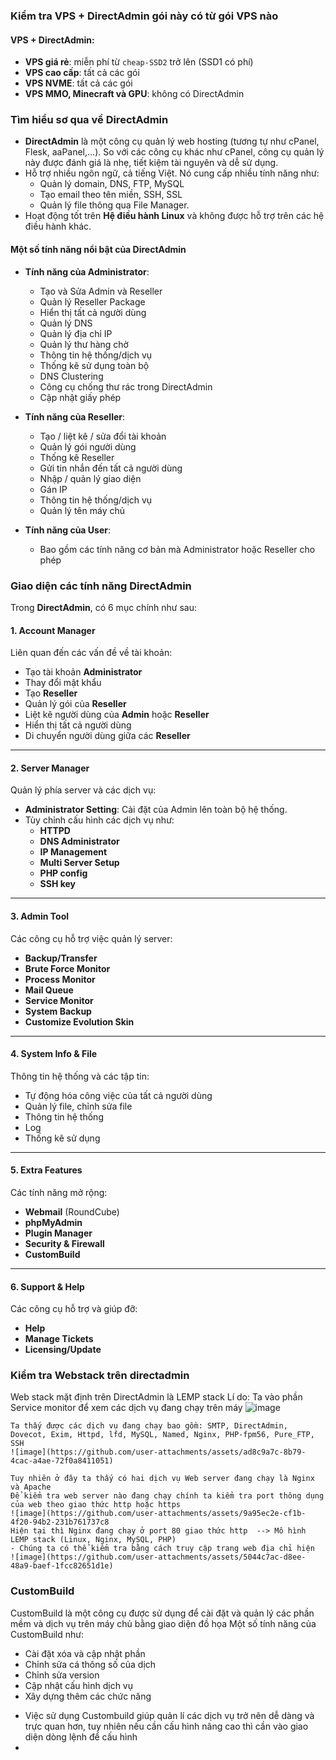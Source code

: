 ### Kiểm tra VPS + DirectAdmin gói này có từ gói VPS nào
#### VPS + DirectAdmin:
- **VPS giá rẻ**: miễn phí từ `cheap-SSD2` trở lên (SSD1 có phí)
- **VPS cao cấp**: tất cả các gói
- **VPS NVME**: tất cả các gói
- **VPS MMO, Minecraft và GPU**: không có DirectAdmin

### Tìm hiểu sơ qua về DirectAdmin
- **DirectAdmin** là một công cụ quản lý web hosting (tương tự như cPanel, Flesk, aaPanel,...). So với các công cụ khác như cPanel, công cụ quản lý này được đánh giá là nhẹ, tiết kiệm tài nguyên và dễ sử dụng.
- Hỗ trợ nhiều ngôn ngữ, cả tiếng Việt. Nó cung cấp nhiều tính năng như:
  - Quản lý domain, DNS, FTP, MySQL
  - Tạo email theo tên miền, SSH, SSL
  - Quản lý file thông qua File Manager.
- Hoạt động tốt trên **Hệ điều hành Linux** và không được hỗ trợ trên các hệ điều hành khác.

#### Một số tính năng nổi bật của DirectAdmin

- **Tính năng của Administrator**:
  - Tạo và Sửa Admin và Reseller
  - Quản lý Reseller Package
  - Hiển thị tất cả người dùng
  - Quản lý DNS
  - Quản lý địa chỉ IP
  - Quản lý thư hàng chờ
  - Thông tin hệ thống/dịch vụ
  - Thống kê sử dụng toàn bộ
  - DNS Clustering
  - Công cụ chống thư rác trong DirectAdmin
  - Cập nhật giấy phép

- **Tính năng của Reseller**:
  - Tạo / liệt kê / sửa đổi tài khoản
  - Quản lý gói người dùng
  - Thống kê Reseller
  - Gửi tin nhắn đến tất cả người dùng
  - Nhập / quản lý giao diện
  - Gán IP
  - Thông tin hệ thống/dịch vụ
  - Quản lý tên máy chủ

- **Tính năng của User**:
  - Bao gồm các tính năng cơ bản mà Administrator hoặc Reseller cho phép

### Giao diện các tính năng DirectAdmin

Trong **DirectAdmin**, có 6 mục chính như sau:

#### 1. **Account Manager**
Liên quan đến các vấn đề về tài khoản:
- Tạo tài khoản **Administrator**
- Thay đổi mật khẩu
- Tạo **Reseller**
- Quản lý gói của **Reseller**
- Liệt kê người dùng của **Admin** hoặc **Reseller**
- Hiển thị tất cả người dùng
- Di chuyển người dùng giữa các **Reseller**

---

#### 2. **Server Manager**
Quản lý phía server và các dịch vụ:
- **Administrator Setting**: Cài đặt của Admin lên toàn bộ hệ thống.
- Tùy chỉnh cấu hình các dịch vụ như:
  - **HTTPD**
  - **DNS Administrator**
  - **IP Management**
  - **Multi Server Setup**
  - **PHP config**
  - **SSH key**

---

#### 3. **Admin Tool**
Các công cụ hỗ trợ việc quản lý server:
- **Backup/Transfer**
- **Brute Force Monitor**
- **Process Monitor**
- **Mail Queue**
- **Service Monitor**
- **System Backup**
- **Customize Evolution Skin**

---

#### 4. **System Info & File**
Thông tin hệ thống và các tập tin:
- Tự động hóa công việc của tất cả người dùng
- Quản lý file, chỉnh sửa file
- Thông tin hệ thống
- Log
- Thống kê sử dụng

---

#### 5. **Extra Features**
Các tính năng mở rộng:
- **Webmail** (RoundCube)
- **phpMyAdmin**
- **Plugin Manager**
- **Security & Firewall**
- **CustomBuild**

---

#### 6. **Support & Help**
Các công cụ hỗ trợ và giúp đỡ:
- **Help**
- **Manage Tickets**
- **Licensing/Update**

### Kiểm tra Webstack trên directadmin
  Web stack mặt định trên DirectAdmin là LEMP stack
  Lí do:
    Ta vào phần Service monitor để xem các dịch vụ đang chạy trên máy 
    ![image](https://github.com/user-attachments/assets/ee0220c2-0fdb-4c3f-b0f7-feeac5164d7b)

    Ta thấy được các dịch vụ đang chạy bao gồm: SMTP, DirectAdmin, Dovecot, Exim, Httpd, lfd, MySQL, Named, Nginx, PHP-fpm56, Pure_FTP, SSH
    ![image](https://github.com/user-attachments/assets/ad8c9a7c-8b79-4cac-a4ae-72f0a8411051)

    Tuy nhiên ở đây ta thấy có hai dịch vụ Web server đang chạy là Nginx và Apache
    Để kiểm tra web server nào đang chạy chính ta kiểm tra port thông dụng của web theo giao thức http hoặc https
    ![image](https://github.com/user-attachments/assets/9a95ec2e-cf1b-4f20-94b2-231b761737c8
    Hiện tại thì Nginx đang chạy ở port 80 giao thức http  --> Mô hình LEMP stack (Linux, Nginx, MySQL, PHP)
    - Chúng ta có thể kiểm tra bằng cách truy cập trang web địa chỉ hiện 
    ![image](https://github.com/user-attachments/assets/5044c7ac-d8ee-48a9-baef-1fcc82651d1e)



### CustomBuild
CustomBuild là một công cụ được sử dụng để cài đặt và quản lý các phần mềm và dịch vụ trên máy chủ bằng giao diện đồ họa
Một số tính năng của CustomBuild như: 
  + Cài đặt xóa và cập nhật phần
  + Chỉnh sửa cá thông số của dịch
  + Chỉnh sửa version
  + Cập nhật cấu hình dịch vụ
  + Xây dựng thêm các chức năng
* Việc sử dụng Custombuild giúp quản lí các dịch vụ trở nên dễ dàng và trực quan hơn, tuy nhiên nếu cần cấu hình nâng cao thì cần vào giao diện dòng lệnh để cấu hình
* 

